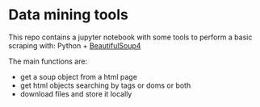 # Data mining tools
This repo contains a jupyter notebook with some tools to perform a basic scraping with:
Python + [BeautifulSoup4](https://www.crummy.com/software/BeautifulSoup/)

The main functions are:
* get a soup object from a html page  
* get html objects searching by tags or doms or both  
* download files and store it locally
